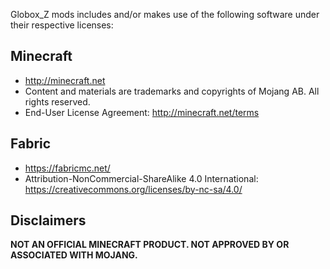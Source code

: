 Globox_Z mods includes and/or makes use of the following software under their respective licenses: 

## Minecraft

- <http://minecraft.net>
- Content and materials are trademarks and copyrights of Mojang AB. All rights reserved. 
- End-User License Agreement: <http://minecraft.net/terms>

## Fabric

- <https://fabricmc.net/>
- Attribution-NonCommercial-ShareAlike 4.0 International: <https://creativecommons.org/licenses/by-nc-sa/4.0/>

## Disclaimers

**NOT AN OFFICIAL MINECRAFT PRODUCT. NOT APPROVED BY OR ASSOCIATED WITH MOJANG.**